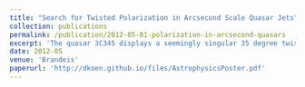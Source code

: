 ```yaml
---
title: "Search for Twisted Polarization in Arcsecond Scale Quasar Jets"
collection: publications
permalink: /publication/2012-05-01-polarization-in-arcsecond-quasars
excerpt: 'The quasar 3C345 displays a seemingly singular 35 degree twist in the polarization of its kiloparsec-scale jet. Because of the vast number of quasars known, it seems unlikely that 3C345 is alone in this respect.'
date: 2012-05
venue: 'Brandeis'
paperurl: 'http://dkoen.github.io/files/AstrophysicsPoster.pdf'
---
```

